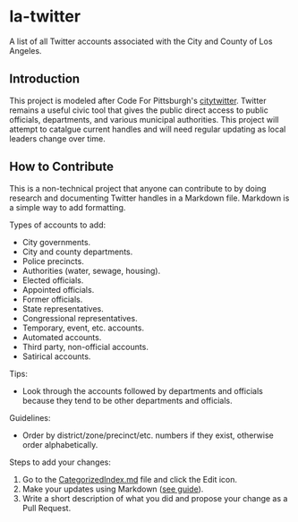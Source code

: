 # la-twitter
A list of all Twitter accounts associated with the City and County of Los Angeles.

## Introduction
This project is modeled after Code For Pittsburgh's [citytwitter](https://github.com/CodeForPittsburgh/citytwitter).  Twitter remains a useful civic tool that gives the public direct access to public officials, departments, and various municipal authorities.  This project will attempt to catalgue current handles and will need regular updating as local leaders change over time.

## How to Contribute

This is a non-technical project that anyone can contribute to by doing research and documenting Twitter handles in a Markdown file.  Markdown is a simple way to add formatting.

Types of accounts to add:

* City governments.
* City and county departments.
* Police precincts.
* Authorities (water, sewage, housing).
* Elected officials.
* Appointed officials.
* Former officials.
* State representatives.
* Congressional representatives.
* Temporary, event, etc. accounts.
* Automated accounts.
* Third party, non-official accounts.
* Satirical accounts.

Tips:
* Look through the accounts followed by departments and officials because they tend to be other departments and officials.

Guidelines:
* Order by district/zone/precinct/etc. numbers if they exist, otherwise order alphabetically.

Steps to add your changes:

1. Go to the [CategorizedIndex.md](https://github.com/hackforla/la-twitter/blob/master/CategorizedIndex.md) file and click the Edit icon.
2. Make your updates using Markdown ([see guide](https://github.com/adam-p/markdown-here/wiki/Markdown-Cheatsheet)).
3. Write a short description of what you did and propose your change as a Pull Request.

